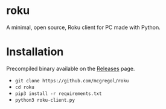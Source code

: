 # roku
A minimal, open source, Roku client for PC made with Python.

# Installation
Precompiled binary available on the [Releases](https://google.com) page.

- `git clone https://github.com/mcgregol/roku`
- `cd roku`
- `pip3 install -r requirements.txt`
- `python3 roku-client.py`
